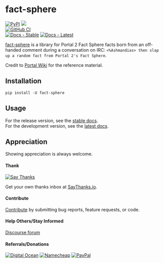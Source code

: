 # fact-sphere

[![PyPI](https://img.shields.io/pypi/v/fact-sphere.svg?label=PyPI)](https://pypi.org/project/fact-sphere/)
![](https://img.shields.io/badge/Python-3.6%2B-blue.svg)  
[![GitHub CI](https://img.shields.io/github/workflow/status/thebigmunch/fact-sphere/CI?label=GitHub%20CI)](https://github.com/thebigmunch/fact-sphere/actions?query=workflow%3ACI)  
[![Docs - Stable](https://img.shields.io/readthedocs/fact-sphere/stable.svg?label=Docs%20%28Stable%29)](https://fact-sphere.readthedocs.io/en/stable/)
[![Docs - Latest](https://img.shields.io/readthedocs/fact-sphere/latest.svg?label=Docs%20%28Latest%29)](https://fact-sphere.readthedocs.io/en/latest/)

[fact-sphere](https://github.com/thebigmunch/fact-sphere) is a library for Portal 2 Fact Sphere facts
born from an off-handed comment during a conversation on IRC:
``<%Ashmandias> then slap up a random fact from Portal 2's Fact Sphere``.

Credit to [Portal Wiki](https://theportalwiki.com/wiki/List_of_Fact_Sphere_facts) for the reference material.


## Installation

``pip install -U fact-sphere``


## Usage

For the release version, see the [stable docs](https://fact-sphere.readthedocs.io/en/stable/).  
For the development version, see the [latest docs](https://fact-sphere.readthedocs.io/en/latest/).


## Appreciation

Showing appreciation is always welcome.

#### Thank

[![Say Thanks](https://img.shields.io/badge/thank-thebigmunch-blue.svg?style=flat-square)](https://saythanks.io/to/thebigmunch)

Get your own thanks inbox at [SayThanks.io](https://saythanks.io/).

#### Contribute

[Contribute](https://github.com/thebigmunch/fact-sphere/blob/master/.github/CONTRIBUTING.md) by submitting bug reports, feature requests, or code.

#### Help Others/Stay Informed

[Discourse forum](https://forum.thebigmunch.me/)

#### Referrals/Donations

[![Digital Ocean](https://img.shields.io/badge/Digital_Ocean-referral-orange.svg?style=flat-square)](https://bit.ly/DigitalOcean-tbm-referral) [![Namecheap](https://img.shields.io/badge/Namecheap-referral-orange.svg?style=flat-square)](http://bit.ly/Namecheap-tbm-referral) [![PayPal](https://img.shields.io/badge/PayPal-donate-brightgreen.svg?style=flat-square)](https://bit.ly/PayPal-thebigmunch)
